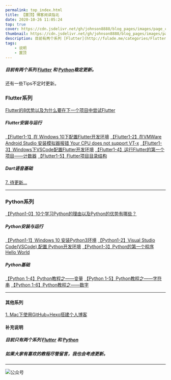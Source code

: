 ```yaml
---
permalink: top_index.html
title: 【置顶】博客阅读指北
date: 2020-10-26 11:05:24
top: true
cover: https://cdn.jsdelivr.net/gh/johnson8888/blog_pages/images/page_conver_guide.jpg
thumbnail: https://cdn.jsdelivr.net/gh/johnson8888/blog_pages/images/page_conver_guide.jpg
description: 目前有两个系列 [Flutter](http://fulade.me/categories/Flutter/) 和 [Python](http://fulade.me/categories/Python/)稳定更新。
tags:
    - 说明
    - 置顶
---
```




##### 目前有两个系列 [Flutter](http://fulade.me/categories/Flutter/) 和 [Python](http://fulade.me/categories/Python/)稳定更新。
还有一些Tips不定时更新。
<!--more-->
### **Flutter系列**
[Flutter的8优势以及为什么要在下一个项目中尝试Flutter](http://fulade.me/why-flutter-1-1.html)
##### **Flutter安装与运行**
[【Flutter1-1】在 Windows 10下配置Flutter开发环境](http://fulade.me/windows-install-flutter.html)
[【Flutter1-2】在VMWare Android Studio 安装模拟器报错 Your CPU does not support VT-x](http://fulade.me/not-support-vt-x.html)
[【Flutter1-3】Windows下VSCode配置Flutter开发环境](http://fulade.me/windows-vscode-flutter-1-4.html)
[【Flutter1-4】运行Flutter的第一个项目——计数器](http://fulade.me/flutter-hello-word-1-5.html)
[【Flutter1-5】Flutter项目目录结构](http://fulade.me/flutter-project-files-1-6.html)
##### **Dart语音基础**
[7. 待更新...]()

***
### **Python系列**
[【Python1-0】10个学习Python的理由以及Python的优势有哪些？](http://fulade.me/reason-learn-python-1-0.html)
##### **Python安装与运行**
[【Python1-1】Windows 10 安装Python3环境](http://fulade.me/windows-install-python-1-1.html)
[【Python1-2】Visual Studio Code(VSCode) 配置 Python开发环境](http://fulade.me/vscode-install-python-1-2.html)
[【Python1-3】Python的第一个程序 Hello World](http://fulade.me/python-run-helloword-1-3.html)
##### **Python基础**
[【Python 1-4】Python教程之——变量](http://fulade.me/python-variable-1-4.html)
[【Python 1-5】Python教程之——字符串](http://fulade.me/python-string-1-5.html)
[【Python 1-6】Python教程之——数字](http://fulade.me/python-number-1-6.html)
***
#### **其他系列**
[1. Mac下使用GitHub+Hexo搭建个人博客](http://fulade.me/how-to-set-up-hexo-blog.html)

#### **补充说明**
##### 目前只有两个系列 [Flutter](http://fulade.me/categories/Flutter/) 和 [Python](http://fulade.me/categories/Python/)
##### 如果大家有喜欢的教程尽管留言，我也会考虑更新。

***
![公众号](https://cdn.jsdelivr.net/gh/johnson8888/blog_pages/images/page_footer.jpg)